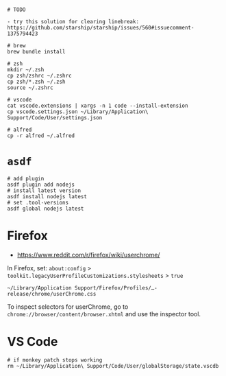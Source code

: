 ```shell

# TODO

- try this solution for clearing linebreak: https://github.com/starship/starship/issues/560#issuecomment-1375794423

# brew
brew bundle install

# zsh
mkdir ~/.zsh
cp zsh/zshrc ~/.zshrc
cp zsh/*.zsh ~/.zsh
source ~/.zshrc

# vscode
cat vscode.extensions | xargs -n 1 code --install-extension
cp vscode.settings.json ~/Library/Application\ Support/Code/User/settings.json

# alfred
cp -r alfred ~/.alfred
```

# `asdf`

```shell
# add plugin
asdf plugin add nodejs
# install latest version
asdf install nodejs latest
# set .tool-versions
asdf global nodejs latest
```

# Firefox

- https://www.reddit.com/r/firefox/wiki/userchrome/

In Firefox, set: `about:config` > `toolkit.legacyUserProfileCustomizations.stylesheets` > `true`

```shell
~/Library/Application Support/Firefox/Profiles/…-release/chrome/userChrome.css
```

To inspect selectors for userChrome, go to `chrome://browser/content/browser.xhtml` and use the inspector tool.

# VS Code

```shell
# if monkey patch stops working
rm ~/Library/Application\ Support/Code/User/globalStorage/state.vscdb
```
